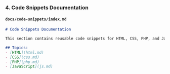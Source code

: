### **4. Code Snippets Documentation**

#### **`docs/code-snippets/index.md`**
```markdown
# Code Snippets Documentation

This section contains reusable code snippets for HTML, CSS, PHP, and JavaScript.

## Topics:
- [HTML](html.md)
- [CSS](css.md)
- [PHP](php.md)
- [JavaScript](js.md)
